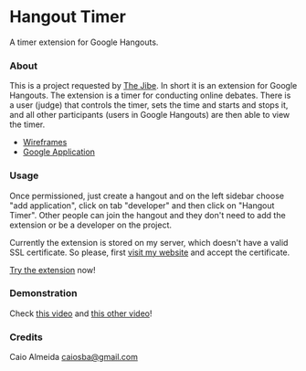 Hangout Timer
=============

A timer extension for Google Hangouts.

### About

This is a project requested by [The Jibe](http://thejibe.com/). In short it is an extension for Google Hangouts. The extension is a timer
for conducting online debates. There is a user (judge) that controls the timer, sets the time and starts and stops it, and all other 
participants (users in Google Hangouts) are then able to view the timer.

* [Wireframes](https://moqups.com/thejibe/l9XB9zmV/p:a402b6535)
* [Google Application](https://code.google.com/apis/console/b/1/?noredirect#project:223741802818:hangout)

### Usage

Once permissioned, just create a hangout and on the left sidebar choose "add application", click on tab "developer" and then click on 
"Hangout Timer". Other people can join the hangout and they don't need to add the extension or be a developer on the project.

Currently the extension is stored on my server, which doesn't have a valid SSL certificate. So please, first [visit my website](https://ca.ios.ba) and accept the certificate.

[Try the extension](https://hangoutsapi.talkgadget.google.com/hangouts?gid=223741802818) now!

### Demonstration

Check [this video](http://ca.ios.ba/files/the-jibe/timer/demo1.mp4) and [this other video](http://ca.ios.ba/files/the-jibe/timer/demo2.mp4)!

### Credits

Caio Almeida <caiosba@gmail.com>

